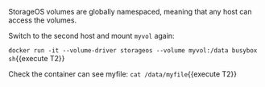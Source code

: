 StorageOS volumes are globally namespaced, meaning that any host can access the volumes.

Switch to the second host and mount `myvol` again:

`docker run -it --volume-driver storageos --volume myvol:/data busybox sh`{{execute T2}}

Check the container can see myfile:
`cat /data/myfile`{{execute T2}}
